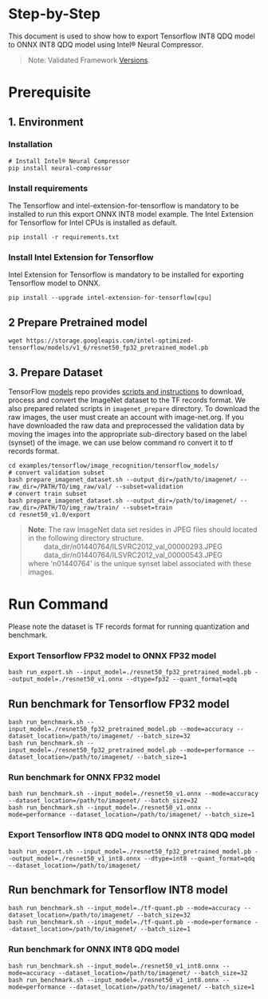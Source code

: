 Step-by-Step
============

This document is used to show how to export Tensorflow INT8 QDQ model to ONNX INT8 QDQ model using Intel® Neural Compressor.
> Note: Validated Framework [Versions](/docs/source/installation_guide.md#validated-software-environment).

# Prerequisite

## 1. Environment

### Installation
```shell
# Install Intel® Neural Compressor
pip install neural-compressor
```

### Install requirements
The Tensorflow and intel-extension-for-tensorflow is mandatory to be installed to run this export ONNX INT8 model example.
The Intel Extension for Tensorflow for Intel CPUs is installed as default.
```shell
pip install -r requirements.txt
```

### Install Intel Extension for Tensorflow
Intel Extension for Tensorflow is mandatory to be installed for exporting Tensorflow model to ONNX.
```shell
pip install --upgrade intel-extension-for-tensorflow[cpu]
```

## 2 Prepare Pretrained model

```shell
wget https://storage.googleapis.com/intel-optimized-tensorflow/models/v1_6/resnet50_fp32_pretrained_model.pb
```


## 3. Prepare Dataset

  TensorFlow [models](https://github.com/tensorflow/models) repo provides [scripts and instructions](https://github.com/tensorflow/models/tree/master/research/slim#an-automated-script-for-processing-imagenet-data) to download, process and convert the ImageNet dataset to the TF records format.
  We also prepared related scripts in `imagenet_prepare` directory. To download the raw images, the user must create an account with image-net.org. If you have downloaded the raw data and preprocessed the validation data by moving the images into the appropriate sub-directory based on the label (synset) of the image. we can use below command ro convert it to tf records format.

  ```shell
  cd examples/tensorflow/image_recognition/tensorflow_models/
  # convert validation subset
  bash prepare_imagenet_dataset.sh --output_dir=/path/to/imagenet/ --raw_dir=/PATH/TO/img_raw/val/ --subset=validation
  # convert train subset
  bash prepare_imagenet_dataset.sh --output_dir=/path/to/imagenet/ --raw_dir=/PATH/TO/img_raw/train/ --subset=train
  cd resnet50_v1.0/export
  ```
> **Note**: 
> The raw ImageNet data set resides in JPEG files should located in the following directory structure.<br>
> &nbsp;&nbsp;&nbsp;&nbsp;&nbsp;&nbsp;&nbsp;&nbsp;data_dir/n01440764/ILSVRC2012_val_00000293.JPEG<br>
> &nbsp;&nbsp;&nbsp;&nbsp;&nbsp;&nbsp;&nbsp;&nbsp;data_dir/n01440764/ILSVRC2012_val_00000543.JPEG<br>
> where 'n01440764' is the unique synset label associated with these images.

# Run Command
Please note the dataset is TF records format for running quantization and benchmark.

### Export Tensorflow FP32 model to ONNX FP32 model
```shell
bash run_export.sh --input_model=./resnet50_fp32_pretrained_model.pb --output_model=./resnet50_v1.onnx --dtype=fp32 --quant_format=qdq
```

## Run benchmark for Tensorflow FP32 model
```shell
bash run_benchmark.sh --input_model=./resnet50_fp32_pretrained_model.pb --mode=accuracy --dataset_location=/path/to/imagenet/ --batch_size=32
bash run_benchmark.sh --input_model=./resnet50_fp32_pretrained_model.pb --mode=performance --dataset_location=/path/to/imagenet/ --batch_size=1
```

### Run benchmark for ONNX FP32 model
```shell
bash run_benchmark.sh --input_model=./resnet50_v1.onnx --mode=accuracy --dataset_location=/path/to/imagenet/ --batch_size=32
bash run_benchmark.sh --input_model=./resnet50_v1.onnx --mode=performance --dataset_location=/path/to/imagenet/ --batch_size=1
```

### Export Tensorflow INT8 QDQ model to ONNX INT8 QDQ model
```shell
bash run_export.sh --input_model=./resnet50_fp32_pretrained_model.pb --output_model=./resnet50_v1_int8.onnx --dtype=int8 --quant_format=qdq --dataset_location=/path/to/imagenet/
```

## Run benchmark for Tensorflow INT8 model
```shell
bash run_benchmark.sh --input_model=./tf-quant.pb --mode=accuracy --dataset_location=/path/to/imagenet/ --batch_size=32
bash run_benchmark.sh --input_model=./tf-quant.pb --mode=performance --dataset_location=/path/to/imagenet/ --batch_size=1
```

### Run benchmark for ONNX INT8 QDQ model
```shell
bash run_benchmark.sh --input_model=./resnet50_v1_int8.onnx --mode=accuracy --dataset_location=/path/to/imagenet/ --batch_size=32
bash run_benchmark.sh --input_model=./resnet50_v1_int8.onnx --mode=performance --dataset_location=/path/to/imagenet/ --batch_size=1
